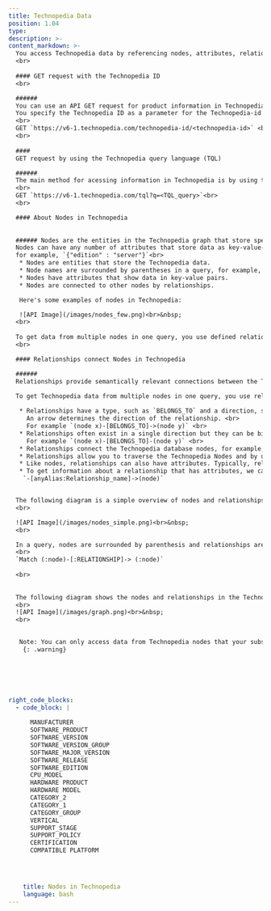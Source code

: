 ```yaml
---
title: Technopedia Data
position: 1.04
type:
description: >-  
content_markdown: >-
  You access Technopedia data by referencing nodes, attributes, relationships, or Technopedia IDs in the Technopedia graph.<br>
  <br>
  
  #### GET request with the Technopedia ID
  <br>

  ######
  You can use an API GET request for product information in Technopedia by referencing the Technopedia ID.<br>
  You specify the Technopedia ID as a parameter for the Technopedia-id TQL endpoint. <br>
  <br>
  GET `https://v6-1.technopedia.com/technopedia-id/<technopedia-id>` <br>
  <br>
  
  #### 
  GET request by using the Technopedia query language (TQL)

  ######
  The main method for acessing information in Technopedia is by using the API with the Technopedia query language (TQL) to query nodes and relationships in the Technopedia database.<br>
  <br>
  GET `https://v6-1.technopedia.com/tql?q=<TQL_query>`<br>
  <br>

  #### About Nodes in Technopedia
  
  
  ###### Nodes are the entities in the Technopedia graph that store specific categories of data. <br>
  Nodes can have any number of attributes that store data as key-value-pairs, <br>
  for example, `{"edition" : "server"}`<br> 
   * Nodes are entities that store the Technopedia data.
   * Node names are surrounded by parentheses in a query, for example, (Node).
   * Nodes have attributes that show data in key-value pairs.
   * Nodes are connected to other nodes by relationships.

   Here's some examples of nodes in Technopedia:

   ![API Image](/images/nodes_few.png)<br>&nbsp;
  <br>
   
  To get data from multiple nodes in one query, you use defined relationships to other nodes. 
  <br>

  #### Relationships connect Nodes in Technopedia 

  ######
  Relationships provide semantically relevant connections between the Technopedia nodes. <br>
  
  To get Technopedia data from multiple nodes in one query, you use relationships to traverse nodes and define the criteria for the data that you want to extract from the database.

   * Relationships have a type, such as `BELONGS_TO` and a direction, such as node x to node y. <br>
     An arrow determines the direction of the relationship. <br>
     For example `(node x)-[BELONGS_TO]->(node y)` <br>
   * Relationships often exist in a single direction but they can be bidirectional, in which case, there's no arrow.
     For example `(node x)-[BELONGS_TO]-(node y)` <br>    
   * Relationships connect the Technopedia database nodes, for example, the software product node has the relationship: `[HAS_A]->` to the manufacturer node.
   * Relationships allow you to traverse the Technopedia Nodes and by using the Technopedia query language, and to get data from the specified nodes in one query.
   * Like nodes, relationships can also have attributes. Typically, relationship have quantitative attributes, such as time intervals.
   * To get information about a relationship that has attributes, we can assign it an alias for later reference. The  alias is placed in front of the colon:
    `-[anyAlias:Relationship_name]->(node)`


  The following diagram is a simple overview of nodes and relationships:
  <br>

  ![API Image](/images/nodes_simple.png)<br>&nbsp;
  <br>

  In a query, nodes are surrounded by parenthesis and relationships are surrounded by square brackets as shown in the following example:
  <br>
  `Match (:node)-[:RELATIONSHIP]-> (:node)`
  
  <br>
 
  
  The following diagram shows the nodes and relationships in the Technopedia database. <br>
  <br>
  ![API Image](/images/graph.png)<br>&nbsp;
  <br>

  
   Note: You can only access data from Technopedia nodes that your subscription allows.
    {: .warning} 

  




right_code_blocks:
  - code_block: |
      
      MANUFACTURER
      SOFTWARE_PRODUCT
      SOFTWARE_VERSION
      SOFTWARE_VERSION_GROUP
      SOFTWARE_MAJOR_VERSION
      SOFTWARE_RELEASE
      SOFTWARE_EDITION
      CPU_MODEL
      HARDWARE PRODUCT
      HARDWARE MODEL
      CATEGORY_2
      CATEGORY_1
      CATEGORY_GROUP
      VERTICAL
      SUPPORT_STAGE
      SUPPORT_POLICY
      CERTIFICATION
      COMPATIBLE PLATFORM



           
    title: Nodes in Technopedia
    language: bash
---
```


